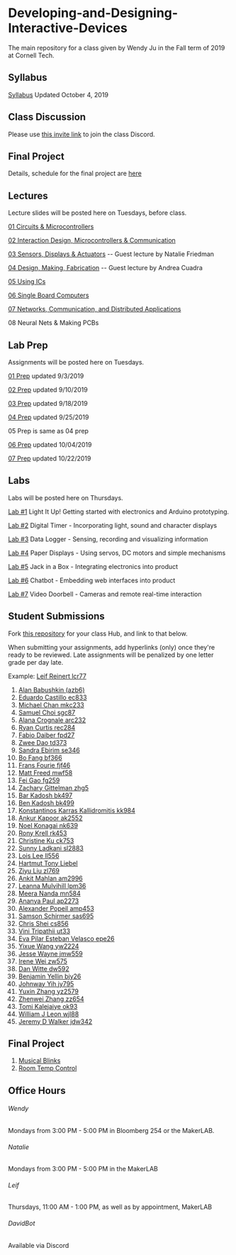 # Developing-and-Designing-Interactive-Devices
The main repository for a class given by Wendy Ju in the Fall term of 2019 at Cornell Tech.

## Syllabus
[Syllabus](https://github.com/FAR-Lab/Developing-and-Designing-Interactive-Devices/blob/2019Fall/Syllabus_Fall19.pdf) Updated October 4, 2019

## Class Discussion
Please use [this invite link](https://discord.gg/Je5Fdaf) to join the class Discord.

## Final Project
Details, schedule for the final project are [here](https://github.com/FAR-Lab/Developing-and-Designing-Interactive-Devices/wiki/Final-Project)

## Lectures
Lecture slides will be posted here on Tuesdays, before class.

[01 Circuits & Microcontrollers](https://github.com/FAR-Lab/Developing-and-Designing-Interactive-Devices/blob/2019Fall/Slides/01%20Circuits%20%26%20Microcontrollers.pdf)

[02 Interaction Design, Microcontrollers & Communication](https://github.com/FAR-Lab/Developing-and-Designing-Interactive-Devices/blob/2019Fall/Slides/02%20Interaction%20Design%20MCU%20Communication.pdf)

[03 Sensors, Displays & Actuators](https://github.com/FAR-Lab/Developing-and-Designing-Interactive-Devices/blob/2019Fall/03%20Sensors%20Actuators%20NATALIE.pdf) -- Guest lecture by Natalie Friedman 

[04 Design, Making, Fabrication](https://github.com/FAR-Lab/Developing-and-Designing-Interactive-Devices/blob/2019Fall/Slides/DesignMakingFabrication_Sept2019_sm.pdf) -- Guest lecture by Andrea Cuadra

[05 Using ICs](https://github.com/FAR-Lab/Developing-and-Designing-Interactive-Devices/blob/2019Fall/Slides/04UsingICs.pdf)

[06 Single Board Computers](https://github.com/FAR-Lab/Developing-and-Designing-Interactive-Devices/blob/2019Fall/Slides/06SingleBoardComputers.pdf)

[07 Networks, Communication, and Distributed Applications](https://github.com/FAR-Lab/Developing-and-Designing-Interactive-Devices/blob/2019Fall/Slides/Connecting_Faludi_2019.pdf)

08 Neural Nets & Making PCBs


## Lab Prep 
Assignments will be posted here on Tuesdays.

[01 Prep](https://github.com/FAR-Lab/Developing-and-Designing-Interactive-Devices/wiki/preLab-01) updated 9/3/2019

[02 Prep](https://github.com/FAR-Lab/Developing-and-Designing-Interactive-Devices/wiki/preLab-02) updated 9/10/2019

[03 Prep](https://github.com/FAR-Lab/Developing-and-Designing-Interactive-Devices/wiki/preLab-03) updated 9/18/2019

[04 Prep](https://github.com/FAR-Lab/Developing-and-Designing-Interactive-Devices/wiki/preLab-04) updated 9/25/2019

05 Prep is same as 04 prep

[06 Prep](https://github.com/FAR-Lab/Developing-and-Designing-Interactive-Devices/wiki/Pre-Lab-06-2019) updated 10/04/2019

[07 Prep](https://github.com/FAR-Lab/Developing-and-Designing-Interactive-Devices/wiki/preLab-07) updated 10/22/2019

## Labs
Labs will be posted here on Thursdays.

[Lab #1](https://github.com/FAR-Lab/Developing-and-Designing-Interactive-Devices/wiki/Lab-01) Light It Up! Getting started with electronics and Arduino prototyping.

[Lab #2](https://github.com/FAR-Lab/Developing-and-Designing-Interactive-Devices/wiki/Lab-02) Digital Timer - Incorporating light, sound and character displays

[Lab #3](https://github.com/FAR-Lab/Developing-and-Designing-Interactive-Devices/wiki/Lab-03) Data Logger - Sensing, recording and visualizing information

[Lab #4](https://github.com/FAR-Lab/Developing-and-Designing-Interactive-Devices/wiki/Lab-04) Paper Displays - Using servos, DC motors and simple mechanisms

[Lab #5](https://github.com/FAR-Lab/Developing-and-Designing-Interactive-Devices/wiki/Lab-05) Jack in a Box - Integrating electronics into product

[Lab #6](https://github.com/FAR-Lab/Developing-and-Designing-Interactive-Devices/wiki/Lab-06) Chatbot - Embedding web interfaces into product

[Lab #7](https://github.com/FAR-Lab/Developing-and-Designing-Interactive-Devices/wiki/Lab-07) Video Doorbell - Cameras and remote real-time interaction

## Student Submissions
Fork [this repository](https://github.com/FAR-Lab/Interactive-Lab-Hub) for your class Hub, and link to that below.

When submitting your assignments, add hyperlinks (only) once they're ready to be reviewed. Late assignments will be penalized by one letter grade per day late.



Example:  [Leif Reinert lcr77](https://github.com/lcr77/Interactive-Lab-Hub)
1. [Alan Babushkin (azb6)](https://github.com/ababushkin6/Interactive-Lab-Hub)
1. [Eduardo Castillo ec833](https://github.com/joAQUINCE/Interactive-Lab-Hub/) 
1. [Michael Chan mkc233](https://github.com/mkc233/Interactive-Lab-Hub)
1. [Samuel Choi sgc87](https://github.com/sgc87/Interactive-Lab-Hub)
1. [Alana Crognale arc232](https://github.com/AlanaCrognale/Interactive-Lab-Hub)
1. [Ryan Curtis rec284](https://github.com/rec285/Interactive-Lab-Hub)
1. [Fabio Daiber fpd27](https://github.com/fpdaiber/Interactive-Lab-Hub)
1. [Zwee Dao td373](https://github.com/zweedao/Interactive-Lab-Hub)
1. [Sandra Ebirim se346](https://github.com/sandraebirim/Interactive-Lab-Hub)
1. [Bo Fang bf366](https://github.com/kmfb21/CS5424-Interactive-Devices-Lab-Hub)
1. [Frans Fourie fjf46](https://github.com/Rafajel29/Interactive-Lab-Hub)
1. [Matt Freed mwf58](https://github.com/mattfreed/Interactive-Lab-Hub)
1. [Fei Gao fg259](https://github.com/fgao22/Interactive-Lab-Hub)
1. [Zachary Gittelman zhg5](https://github.com/zachgitt/Interactive-Lab-Hub)
1. [Bar Kadosh bk497](https://github.com/barkadosh1/Interactive-Lab-Hub)
1. [Ben Kadosh bk499](https://github.com/BenKadosh1/Interactive-Lab-Hub)
1. [Konstantinos Karras Kallidromitis kk984](https://github.com/Konstantinos-KK/Interactive-Lab-Hub)
1. [Ankur Kapoor ak2552](https://github.com/ak2552/Interactive-Lab-Hub)
1. [Noel Konagai nk639](https://github.com/noelkonagai/interactive-devices)
1. [Rony Krell rk453](https://github.com/ronykrell/Interactive-Lab-Hub)
1. [Christine Ku ck753](https://github.com/cku3/Interactive-Lab-Hub)
1. [Sunny Ladkani sl2883](https://github.com/sl2883/Interactive-Lab-Hub)
1. [Lois Lee ll556](https://github.com/lois-lee/Interactive-Lab-Hub)
1. [Hartmut Tony Liebel](https://github.com/tonyliebel/Interactive-Lab-Hub)
1. [Ziyu Liu zl769](https://github.com/dlydb/Interactive-Lab-Hub)
1. [Ankit Mahlan am2996](https://github.com/ankit-health-tech/Interactive-Lab-Hub)
1. [Leanna Mulvihill lpm36](https://github.com/LeannaMulv/Interactive-Lab-Hub/)
1. [Meera Nanda mn584](https://github.com/meerananda/Interactive-Lab-Hub)
1. [Ananya Paul ap2273](https://github.com/manification10/Interactive-Lab-Hub)
1. [Alexander Popeil amp453](https://github.com/popeil97/Interactive-Lab-Hub)
1. [Samson Schirmer sas695](https://github.com/sas695/Interactive-Lab-Hub)
1. [Chris Shei cs856](https://github.com/ckshei/Interactive-Lab-Hub)
1. [Vini Tripathii ut33](https://github.com/ut33/Interactive-Lab-Hub)
1. [Eva Pilar Esteban Velasco epe26](https://github.com/evaesteban/Interactive-Lab-Hub)
1. [Yixue Wang yw2224](https://github.com/yw2224/Interactive-Lab-Hub)
1. [Jesse Wayne jmw559](https://github.com/ziggydale45/Interactive-Lab-Hub)
1. [Irene Wei zw575](https://github.com/zicongwei/Interactive-Lab-Hub)
1. [Dan Witte dw592](https://github.com/drywitte/Interactive-Lab-Hub)
1. [Benjamin Yellin bjy26](https://github.com/byellin/Interactive-Lab-Hub)
1. [Johnway Yih jy795](https://github.com/JwayYih/Interactive-Lab-Hub)
1. [Yuxin Zhang yz2579](https://github.com/TakoYuxin/Interactive-Lab-Hub)
1. [Zhenwei Zhang zz654](https://github.com/ZhenweiZhang1995/Interactive-Lab-Hub)
1. [Tomi Kalejaiye ok93](https://github.com/TomiKalejaiye/Interactive-Lab-Hub)
1. [William J Leon wjl88](https://github.com/wjl88/Interactive-Lab-Hub)
1. [Jeremy D Walker jdw342](https://github.com/jwalker34/Interactive-Lab-Hub)




## Final Project

1. [Musical Blinks](https://github.com/cku3/IDD-final-project-musical-blinks)
2. [Room Temp Control](https://github.com/ababushkin6/IDD-Fall19-FinalProject)

## Office Hours
###### Wendy
Mondays from 3:00 PM - 5:00 PM in Bloomberg 254 or the MakerLAB. 

###### Natalie

Mondays from 3:00 PM - 5:00 PM in the MakerLAB

###### Leif

Thursdays, 11:00 AM - 1:00 PM, as well as by appointment, MakerLAB

###### DavidBot

Available via Discord
